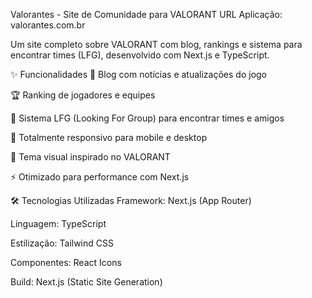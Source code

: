 Valorantes - Site de Comunidade para VALORANT
URL Aplicação: valorantes.com.br

Um site completo sobre VALORANT com blog, rankings e sistema para encontrar times (LFG), desenvolvido com Next.js e TypeScript.

✨ Funcionalidades
📰 Blog com notícias e atualizações do jogo

🏆 Ranking de jogadores e equipes

👥 Sistema LFG (Looking For Group) para encontrar times e amigos

📱 Totalmente responsivo para mobile e desktop

🎨 Tema visual inspirado no VALORANT

⚡ Otimizado para performance com Next.js

🛠️ Tecnologias Utilizadas
Framework: Next.js (App Router)

Linguagem: TypeScript

Estilização: Tailwind CSS

Componentes: React Icons

Build: Next.js (Static Site Generation)

